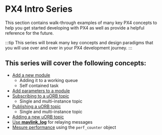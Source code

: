 # PX4 Intro Series

This section contains walk-through examples of many key PX4 concepts to help you get started developing with PX4 as well as provide a helpful reference for the future.

:::tip
This series will break many key concepts and design paradigms that you
will use over and over in your PX4 development journey.
:::

## This series will cover the following concepts:

- [Add a new module](adding_a_new_module.md)
  - Adding it to a working queue
  - Self contained task
- [Add parameters to a module](adding_parameters_to_module.md)
- [Subscribing to a uORB topic](subscribing_to_a_topic.md)
  - Single and multi-instance topic
- [Publishing a uORB topic](publishing_a_topic.md)
  - Single and multi-instance topic
- [Adding a new uORB topic](adding_new_uorb_topic.md)
- [Use **mavlink_log**](mavlink_log.md) for relaying messages
- [Mesure performance](perf_counter.md) using the `perf_counter` object
